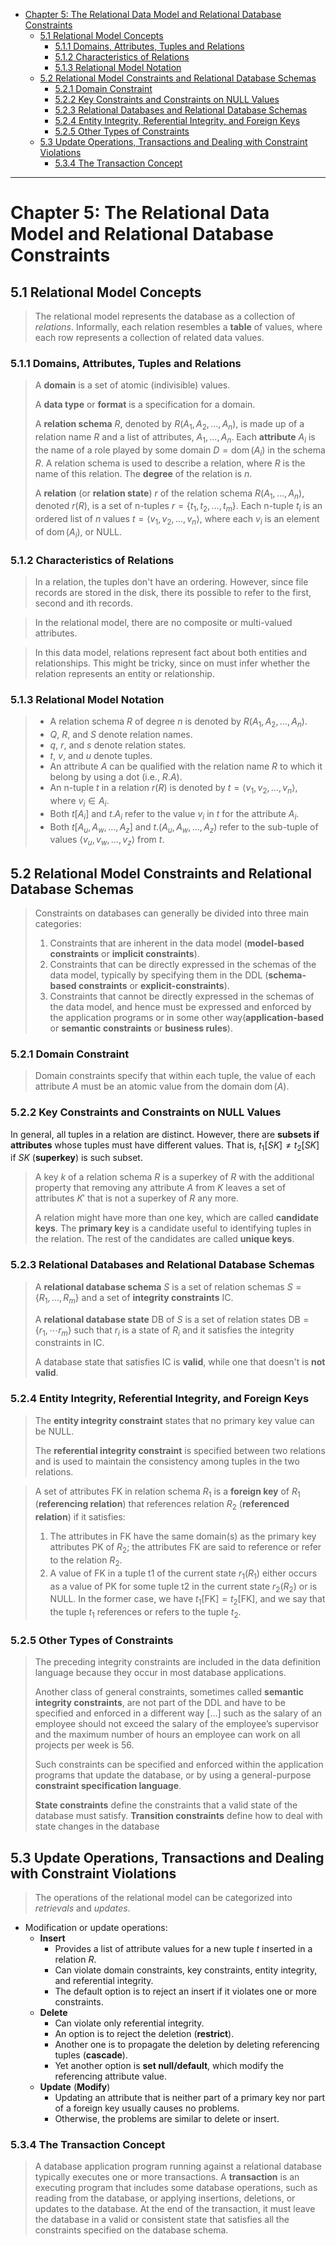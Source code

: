 - [Chapter 5: The Relational Data Model and Relational Database Constraints](#chapter-5-the-relational-data-model-and-relational-database-constraints)
  - [5.1 Relational Model Concepts](#51-relational-model-concepts)
    - [5.1.1 Domains, Attributes, Tuples and Relations](#511-domains-attributes-tuples-and-relations)
    - [5.1.2 Characteristics of Relations](#512-characteristics-of-relations)
    - [5.1.3 Relational Model Notation](#513-relational-model-notation)
  - [5.2 Relational Model Constraints and Relational Database Schemas](#52-relational-model-constraints-and-relational-database-schemas)
    - [5.2.1 Domain Constraint](#521-domain-constraint)
    - [5.2.2 Key Constraints and Constraints on NULL Values](#522-key-constraints-and-constraints-on-null-values)
    - [5.2.3 Relational Databases and Relational Database Schemas](#523-relational-databases-and-relational-database-schemas)
    - [5.2.4 Entity Integrity, Referential Integrity, and Foreign Keys](#524-entity-integrity-referential-integrity-and-foreign-keys)
    - [5.2.5 Other Types of Constraints](#525-other-types-of-constraints)
  - [5.3 Update Operations, Transactions and Dealing with Constraint Violations](#53-update-operations-transactions-and-dealing-with-constraint-violations)
    - [5.3.4 The Transaction Concept](#534-the-transaction-concept)


---
# Chapter 5: The Relational Data Model and Relational Database Constraints

## 5.1 Relational Model Concepts

> The relational model represents the database as a collection of *relations*.  Informally, each relation resembles a **table** of values, where each row represents a collection of related data values.

### 5.1.1 Domains, Attributes, Tuples and Relations

> A **domain** is a set of atomic (indivisible) values.
> 
> A **data type** or **format** is a specification for a domain.
> 
> A **relation schema** $R$, denoted by $R(A_1, A_2, \dots, A_n)$, is made up of a relation name $R$ and a list of attributes, $A_1, \dots, A_n$. Each **attribute** $A_i$ is the name of a role played by some domain $D = \operatorname{dom}(A_i)$ in the schema $R$. A relation schema is used to describe a relation, where $R$ is the name of this relation. The **degree** of the relation is $n$.
> 
> A **relation** (or **relation state**) $r$ of the relation schema $R(A_1, \dots, A_n)$, denoted $r(R)$, is a set of n-tuples $r = \{t_1, t_2, \dots, t_m\}$. Each n-tuple $t_i$ is an ordered list of $n$ values $t = \langle v_1, v_2, \dots, v_n \rangle$, where each $v_i$ is an element of $\operatorname{dom}(A_i)$, or NULL.

### 5.1.2 Characteristics of Relations

> In a relation, the tuples don't have an ordering. However, since file records are stored in the disk, there its possible to refer to the first, second and ith records.

> In the relational model, there are no composite or multi-valued attributes.

> In this data model, relations represent fact about both entities and relationships. This might be tricky, since on must infer whether the relation represents an entity or relationship.

### 5.1.3 Relational Model Notation

> - A relation schema $R$ of degree $n$ is denoted by $R(A_1, A_2, \dots, A_n)$.
> - $Q$, $R$, and $S$ denote relation names.
> - $q$, $r$, and $s$ denote relation states.
> - $t$, $v$, and $u$ denote tuples.
> - An attribute $A$ can be qualified with the relation name $R$ to which it belong by using a dot (i.e., $R.A$).
> - An n-tuple $t$ in a relation $r(R)$ is denoted by $t = \langle v_1, v_2, \dots, v_n\rangle$, where $v_i \in A_i$.
> - Both $t[A_i]$ and $t.A_i$ refer to the value $v_i$ in $t$ for the attribute $A_i$.
> - Both $t[A_u, A_w, \dots, A_z]$ and $t.(A_u, A_w, \dots, A_z)$ refer to the sub-tuple of values $\langle v_u, v_w, \dots, v_z \rangle$ from $t$.

## 5.2 Relational Model Constraints and Relational Database Schemas

>  Constraints on databases can generally be divided into three main categories:
> 
> 1. Constraints that are inherent in the data model (**model-based constraints** or **implicit constraints**).
> 2. Constraints that can be directly expressed in the schemas of the data model, typically by specifying them in the DDL (**schema-based constraints** or **explicit-constraints**).
> 3. Constraints that cannot be directly expressed in the schemas of the data
model, and hence must be expressed and enforced by the application programs or in some other way(**application-based** or **semantic**
**constraints** or **business rules**).

### 5.2.1 Domain Constraint

> Domain constraints specify that within each tuple, the value of each attribute $A$ must be an atomic value from the domain $\operatorname{dom}(A)$.

### 5.2.2 Key Constraints and Constraints on NULL Values

In general, all tuples in a relation are distinct. However, there are **subsets if attributes** whose tuples must have different values. That is, $t_1[SK] \neq t_2[SK]$ if $SK$ (**superkey**) is such subset.

>  A key $k$ of a relation schema $R$ is a superkey of $R$ with the additional property that removing any attribute $A$ from $K$ leaves a set of attributes $K'$ that is not a superkey of $R$ any more.
> 
> A relation might have more than one key, which are called **candidate keys**. The **primary key** is a candidate useful to identifying tuples in the relation. The rest of the candidates are called **unique keys**. 

### 5.2.3 Relational Databases and Relational Database Schemas

> A **relational database schema** $S$ is a set of relation schemas $S = \{R_1, \dots, R_m\}$ and a set of **integrity constraints** $\mathrm{IC}$.
> 
> A **relational database state** $\mathrm{DB}$ of $S$ is a set of relation states $\mathrm{DB} = \{r_1, \dotsm r_m\}$ such that $r_i$ is a state of $R_i$ and it satisfies the integrity constraints in $\mathrm{IC}$.
> 
> A database state that satisfies $\mathrm{IC}$ is **valid**, while one that doesn't is **not valid**.

### 5.2.4 Entity Integrity, Referential Integrity, and Foreign Keys

> The **entity integrity constraint** states that no primary key value can be NULL.
> 
> The **referential integrity constraint** is specified between two relations and is used to maintain the consistency among tuples in the two relations.

> A set of attributes $\mathrm{FK}$ in relation schema $R_1$ is a **foreign key** of $R_1$ (**referencing relation**) that references relation $R_2$ (**referenced relation**) if it satisfies:
> 
> 1. The attributes in $\mathrm{FK}$ have the same domain(s) as the primary key attributes $\mathrm{PK}$ of $R_2$; the attributes $\mathrm{FK}$ are said to reference or refer to the relation $R_2$.
> 2. A value of $\mathrm{FK}$ in a tuple t1 of the current state $r_1(R_1)$ either occurs as a value of PK for some tuple t2 in the current state $r_2(R_2)$ or is NULL. In the former case, we have $t_1[\mathrm{FK}] = t_2[\mathrm{FK}]$, and we say that the tuple $t_1$ references or refers to the tuple $t_2$.

### 5.2.5 Other Types of Constraints

> The preceding integrity constraints are included in the data definition language because they occur in most database applications. 
> 
> Another class of general constraints, sometimes called **semantic integrity constraints**, are not part of the DDL and have to be specified and enforced in a different way [...] such as the salary of an employee should not exceed the salary of the employee’s supervisor and the maximum number of hours an employee can work on all projects per week is 56. 
> 
> Such constraints can be specified and enforced within the application programs that update the database, or by using a general-purpose **constraint specification language**.
> 
> **State constraints** define the constraints that a valid state of the database must satisfy. **Transition constraints** define how to deal with state changes in the database


## 5.3 Update Operations, Transactions and Dealing with Constraint Violations

> The operations of the relational model can be categorized into *retrievals* and *updates*.

- Modification or update operations:
  - **Insert**
    - Provides a list of attribute values for a new tuple $t$ inserted in a relation $R$.
    - Can violate domain constraints, key constraints, entity integrity, and referential integrity.
    - The default option is to reject an insert if it violates one or more constraints.
  - **Delete**
    - Can violate only referential integrity.
    - An option is to reject the deletion (**restrict**).
    - Another one is to propagate the deletion by deleting referencing tuples (**cascade**).
    - Yet another option is **set null/default**, which modify the referencing attribute value.
  - **Update** (**Modify**)
    - Updating an attribute that is neither part of a primary key nor part of a foreign key usually causes no problems.
    - Otherwise, the problems are similar to delete or insert.

### 5.3.4 The Transaction Concept

> A database application program running against a relational database typically executes one or more transactions. A **transaction** is an executing program that includes some database operations, such as reading from the database, or applying insertions, deletions, or updates to the database. At the end of the transaction, it must leave the database in a valid or consistent state that satisfies all the constraints specified on the database schema.